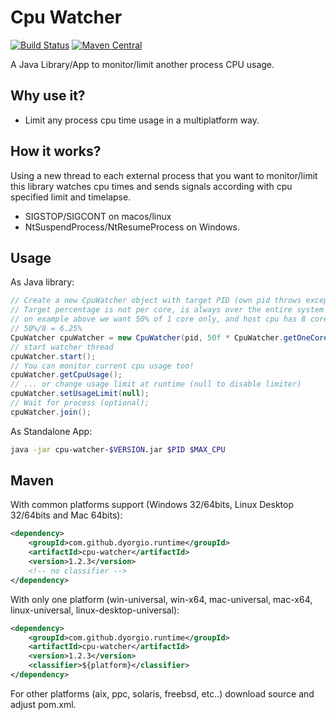 Cpu Watcher
===============
[![Build Status](https://travis-ci.org/dyorgio/cpu-watcher.svg?branch=master)](https://travis-ci.org/dyorgio/cpu-watcher) [![Maven Central](https://maven-badges.herokuapp.com/maven-central/com.github.dyorgio.runtime/cpu-watcher/badge.svg?1)](https://maven-badges.herokuapp.com/maven-central/com.github.dyorgio.runtime/cpu-watcher)

A Java Library/App to monitor/limit another process CPU usage.

Why use it?
-----
* Limit any process cpu time usage in a multiplatform way.

How it works?
-----
Using a new thread to each external process that you want to monitor/limit this library watches cpu times and sends signals according with cpu specified limit and timelapse.

* SIGSTOP/SIGCONT on macos/linux
* NtSuspendProcess/NtResumeProcess on Windows.

Usage
-----
As Java library:

```java
// Create a new CpuWatcher object with target PID (own pid throws exception to prevents deadlock). 
// Target percentage is not per core, is always over the entire system load, 
// on example above we want 50% of 1 core only, and host cpu has 8 cores (4 phisical, 4 HT).
// 50%/8 = 6.25%
CpuWatcher cpuWatcher = new CpuWatcher(pid, 50f * CpuWatcher.getOneCoreOnePercent());
// start watcher thread
cpuWatcher.start();
// You can monitor current cpu usage too!
cpuWatcher.getCpuUsage();
// ... or change usage limit at runtime (null to disable limiter)
cpuWatcher.setUsageLimit(null);
// Wait for process (optional);
cpuWatcher.join();
```

As Standalone App:

```bash
java -jar cpu-watcher-$VERSION.jar $PID $MAX_CPU
```

Maven
-----
With common platforms support (Windows 32/64bits, Linux Desktop 32/64bits and Mac 64bits):
```xml
<dependency>
    <groupId>com.github.dyorgio.runtime</groupId>
    <artifactId>cpu-watcher</artifactId>
    <version>1.2.3</version>
    <!-- no classifier -->
</dependency>
```

With only one platform (win-universal, win-x64, mac-universal, mac-x64, linux-universal, linux-desktop-universal):
```xml
<dependency>
    <groupId>com.github.dyorgio.runtime</groupId>
    <artifactId>cpu-watcher</artifactId>
    <version>1.2.3</version>
    <classifier>${platform}</classifier>
</dependency>
```

For other platforms (aix, ppc, solaris, freebsd, etc..) download source and adjust pom.xml.

